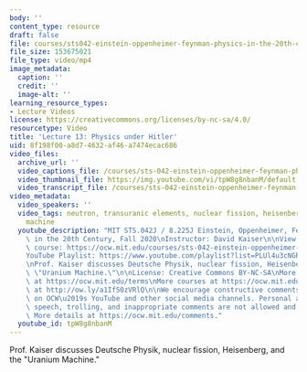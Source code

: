 ```yaml
---
body: ''
content_type: resource
draft: false
file: courses/sts042-einstein-oppenheimer-feynman-physics-in-the-20th-century/ocw_8225_sts042_lecture13_2020oct19_360p_16_9.mp4
file_size: 153675021
file_type: video/mp4
image_metadata:
  caption: ''
  credit: ''
  image-alt: ''
learning_resource_types:
- Lecture Videos
license: https://creativecommons.org/licenses/by-nc-sa/4.0/
resourcetype: Video
title: 'Lecture 13: Physics under Hitler'
uid: 8f198f00-a8d7-4632-af46-a7474ecac686
video_files:
  archive_url: ''
  video_captions_file: /courses/sts-042-einstein-oppenheimer-feynman-physics-in-the-20th-century-fall-2020/1J9SZB7CBh9OJLFSjRUojmQXcWrAKNKlc_transcript.webvtt
  video_thumbnail_file: https://img.youtube.com/vi/tpW8g8nbanM/default.jpg
  video_transcript_file: /courses/sts-042-einstein-oppenheimer-feynman-physics-in-the-20th-century-fall-2020/1J9SZB7CBh9OJLFSjRUojmQXcWrAKNKlc_transcript.pdf
video_metadata:
  video_speakers: ''
  video_tags: neutron, transuranic elements, nuclear fission, heisenberg, uranium
    machine
  youtube_description: "MIT STS.042J / 8.225J Einstein, Oppenheimer, Feynman: Physics\
    \ in the 20th Century, Fall 2020\nInstructor: David Kaiser\n\nView the complete\
    \ course: https://ocw.mit.edu/courses/sts-042-einstein-oppenheimer-feynman-physics-in-the-20th-century-fall-2020\n\
    YouTube Playlist: https://www.youtube.com/playlist?list=PLUl4u3cNGP63bAfjGas3TuA4ZCPUtN6Xf\n\
    \nProf. Kaiser discusses Deutsche Physik, nuclear fission, Heisenberg, and the\
    \ \"Uranium Machine.\"\n\nLicense: Creative Commons BY-NC-SA\nMore information\
    \ at https://ocw.mit.edu/terms\nMore courses at https://ocw.mit.edu\nSupport OCW\
    \ at http://ow.ly/a1If50zVRlQ\n\nWe encourage constructive comments and discussion\
    \ on OCW\u2019s YouTube and other social media channels. Personal attacks, hate\
    \ speech, trolling, and inappropriate comments are not allowed and may be removed.\
    \ More details at https://ocw.mit.edu/comments."
  youtube_id: tpW8g8nbanM
---
```

Prof. Kaiser discusses Deutsche Physik, nuclear fission, Heisenberg, and the "Uranium Machine."